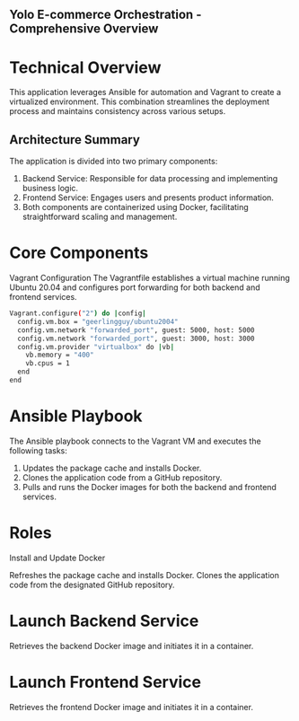 ## Yolo E-commerce Orchestration - Comprehensive Overview
# Technical Overview
This application leverages Ansible for automation and Vagrant to create a virtualized environment. This combination streamlines the deployment process and maintains consistency across various setups.

## Architecture Summary
The application is divided into two primary components:

1. Backend Service: Responsible for data processing and implementing business logic.
2. Frontend Service: Engages users and presents product information.
3. Both components are containerized using Docker, facilitating straightforward scaling and management.

# Core Components
Vagrant Configuration
The Vagrantfile establishes a virtual machine running Ubuntu 20.04 and configures port forwarding for both backend and frontend services.

```bash
Vagrant.configure("2") do |config|
  config.vm.box = "geerlingguy/ubuntu2004"
  config.vm.network "forwarded_port", guest: 5000, host: 5000
  config.vm.network "forwarded_port", guest: 3000, host: 3000
  config.vm.provider "virtualbox" do |vb|
    vb.memory = "400"
    vb.cpus = 1
  end
end
```

# Ansible Playbook
The Ansible playbook connects to the Vagrant VM and executes the following tasks:

1. Updates the package cache and installs Docker.
2. Clones the application code from a GitHub repository.
3. Pulls and runs the Docker images for both the backend and frontend services.

# Roles
Install and Update Docker

Refreshes the package cache and installs Docker.
Clones the application code from the designated GitHub repository.

# Launch Backend Service
Retrieves the backend Docker image and initiates it in a container.

# Launch Frontend Service
Retrieves the frontend Docker image and initiates it in a container.
